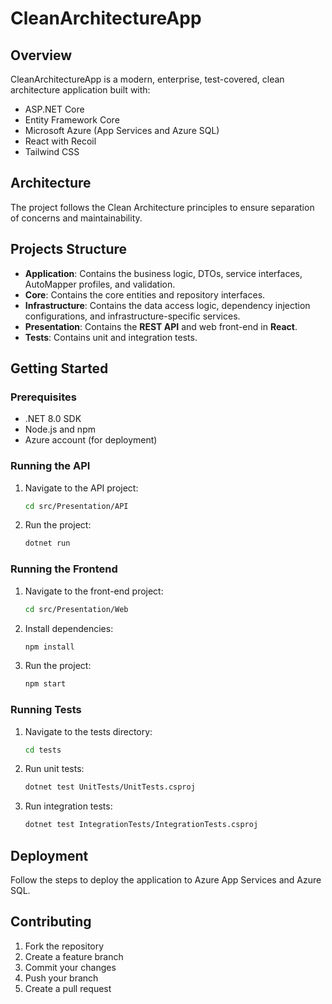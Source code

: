 # CleanArchitectureApp

## Overview

CleanArchitectureApp is a modern, enterprise, test-covered, clean architecture application built with:

- ASP.NET Core
- Entity Framework Core
- Microsoft Azure (App Services and Azure SQL)
- React with Recoil
- Tailwind CSS

## Architecture

The project follows the Clean Architecture principles to ensure separation of concerns and maintainability.

## Projects Structure

- **Application**: Contains the business logic, DTOs, service interfaces, AutoMapper profiles, and validation.
- **Core**: Contains the core entities and repository interfaces.
- **Infrastructure**: Contains the data access logic, dependency injection configurations, and infrastructure-specific services.
- **Presentation**: Contains the **REST API** and web front-end in **React**.
- **Tests**: Contains unit and integration tests.

## Getting Started

### Prerequisites

- .NET 8.0 SDK
- Node.js and npm
- Azure account (for deployment)

### Running the API

1. Navigate to the API project:
   ```bash
   cd src/Presentation/API
   ```
2. Run the project:
   ```bash
   dotnet run
   ```

### Running the Frontend

1. Navigate to the front-end project:
   ```bash
   cd src/Presentation/Web
   ```
2. Install dependencies:
   ```bash
   npm install
   ```
3. Run the project:
   ```bash
   npm start
   ```

### Running Tests

1. Navigate to the tests directory:
   ```bash
   cd tests
   ```
2. Run unit tests:
   ```bash
   dotnet test UnitTests/UnitTests.csproj
   ```
3. Run integration tests:
   ```bash
   dotnet test IntegrationTests/IntegrationTests.csproj
   ```

## Deployment

Follow the steps to deploy the application to Azure App Services and Azure SQL.

## Contributing

1. Fork the repository
2. Create a feature branch
3. Commit your changes
4. Push your branch
5. Create a pull request
